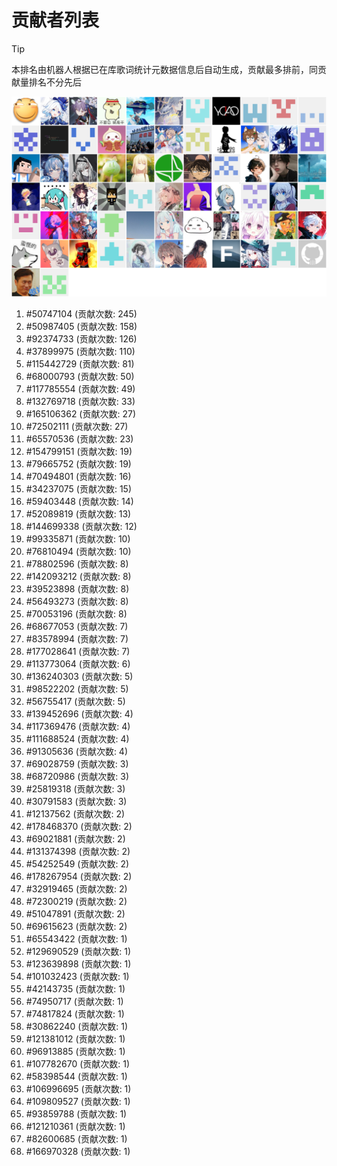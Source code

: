 # 贡献者列表

> [!TIP]
> 本排名由机器人根据已在库歌词统计元数据信息后自动生成，贡献最多排前，同贡献量排名不分先后

![贡献者头像画廊](./CONTRIBUTORS.svg)

1. #50747104 (贡献次数: 245)
2. #50987405 (贡献次数: 158)
3. #92374733 (贡献次数: 126)
4. #37899975 (贡献次数: 110)
5. #115442729 (贡献次数: 81)
6. #68000793 (贡献次数: 50)
7. #117785554 (贡献次数: 49)
8. #132769718 (贡献次数: 33)
9. #165106362 (贡献次数: 27)
10. #72502111 (贡献次数: 27)
11. #65570536 (贡献次数: 23)
12. #154799151 (贡献次数: 19)
13. #79665752 (贡献次数: 19)
14. #70494801 (贡献次数: 16)
15. #34237075 (贡献次数: 15)
16. #59403448 (贡献次数: 14)
17. #52089819 (贡献次数: 13)
18. #144699338 (贡献次数: 12)
19. #99335871 (贡献次数: 10)
20. #76810494 (贡献次数: 10)
21. #78802596 (贡献次数: 8)
22. #142093212 (贡献次数: 8)
23. #39523898 (贡献次数: 8)
24. #56493273 (贡献次数: 8)
25. #70053196 (贡献次数: 8)
26. #68677053 (贡献次数: 7)
27. #83578994 (贡献次数: 7)
28. #177028641 (贡献次数: 7)
29. #113773064 (贡献次数: 6)
30. #136240303 (贡献次数: 5)
31. #98522202 (贡献次数: 5)
32. #56755417 (贡献次数: 5)
33. #139452696 (贡献次数: 4)
34. #117369476 (贡献次数: 4)
35. #111688524 (贡献次数: 4)
36. #91305636 (贡献次数: 4)
37. #69028759 (贡献次数: 3)
38. #68720986 (贡献次数: 3)
39. #25819318 (贡献次数: 3)
40. #30791583 (贡献次数: 3)
41. #12137562 (贡献次数: 2)
42. #178468370 (贡献次数: 2)
43. #69021881 (贡献次数: 2)
44. #131374398 (贡献次数: 2)
45. #54252549 (贡献次数: 2)
46. #178267954 (贡献次数: 2)
47. #32919465 (贡献次数: 2)
48. #72300219 (贡献次数: 2)
49. #51047891 (贡献次数: 2)
50. #69615623 (贡献次数: 2)
51. #65543422 (贡献次数: 1)
52. #129690529 (贡献次数: 1)
53. #123639898 (贡献次数: 1)
54. #101032423 (贡献次数: 1)
55. #42143735 (贡献次数: 1)
56. #74950717 (贡献次数: 1)
57. #74817824 (贡献次数: 1)
58. #30862240 (贡献次数: 1)
59. #121381012 (贡献次数: 1)
60. #96913885 (贡献次数: 1)
61. #107782670 (贡献次数: 1)
62. #58398544 (贡献次数: 1)
63. #106996695 (贡献次数: 1)
64. #109809527 (贡献次数: 1)
65. #93859788 (贡献次数: 1)
66. #121210361 (贡献次数: 1)
67. #82600685 (贡献次数: 1)
68. #166970328 (贡献次数: 1)

